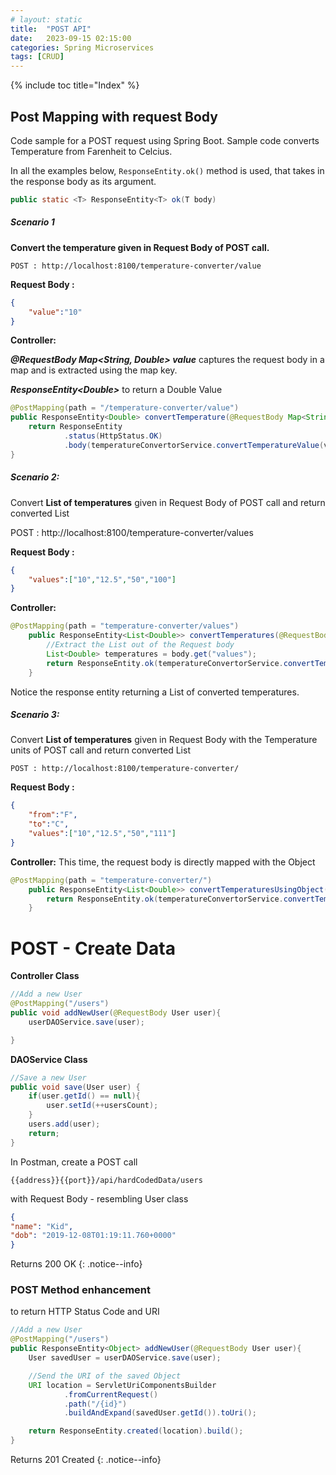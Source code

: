 ```yaml
---
# layout: static
title:  "POST API"
date:   2023-09-15 02:15:00
categories: Spring Microservices
tags: [CRUD]
---
```

{% include toc title="Index" %}

## Post Mapping with request Body

Code sample for a POST request using Spring Boot. Sample code converts Temperature from Farenheit to Celcius.

In all the examples below, `ResponseEntity.ok()` method is used, that takes in the response body as its argument.

```java
public static <T> ResponseEntity<T> ok(T body)
``` 

##### Scenario 1
**Convert the temperature given in Request Body of POST call.**
```shell
POST : http://localhost:8100/temperature-converter/value
```

**Request Body :**
```json
{
    "value":"10"
}
```
**Controller:**

**_@RequestBody Map<String, Double> value_** captures the request body in a map and is extracted using the map key.

**_ResponseEntity\<Double\>_** to return a Double Value
```java
@PostMapping(path = "/temperature-converter/value")
public ResponseEntity<Double> convertTemperature(@RequestBody Map<String, Double> value) {
    return ResponseEntity
            .status(HttpStatus.OK)
            .body(temperatureConvertorService.convertTemperatureValue(value.get("value")));    
}
```

##### Scenario 2: 

Convert **List of temperatures** given in Request Body of POST call and return converted List

POST : http://localhost:8100/temperature-converter/values

**Request Body :**
```json
{
    "values":["10","12.5","50","100"]
}
```
**Controller:**
```java
@PostMapping(path = "temperature-converter/values")
    public ResponseEntity<List<Double>> convertTemperatures(@RequestBody Map<String, List<Double>> body) {
        //Extract the List out of the Request body
        List<Double> temperatures = body.get("values");
        return ResponseEntity.ok(temperatureConvertorService.convertTemperatureValues(temperatures));
    }
```

Notice the response entity returning a List of converted temperatures.

##### Scenario 3: 
Convert **List of temperatures** given in Request Body with the Temperature units of POST call and return converted List
```shell
POST : http://localhost:8100/temperature-converter/
```
**Request Body :**
```json
{
    "from":"F",
    "to":"C",
    "values":["10","12.5","50","111"]
}
```
**Controller:** This time, the request body is directly mapped with the Object

```java
@PostMapping(path = "temperature-converter/")
    public ResponseEntity<List<Double>> convertTemperaturesUsingObject(@RequestBody Temperature value) {
        return ResponseEntity.ok(temperatureConvertorService.convertTemperatureValues(value.getValues()));
    }
```


# POST - Create Data

**Controller Class**
```java
//Add a new User
@PostMapping("/users")
public void addNewUser(@RequestBody User user){
    userDAOService.save(user);

}
```

**DAOService Class**
```java
//Save a new User
public void save(User user) {
    if(user.getId() == null){
        user.setId(++usersCount);
    }
    users.add(user);
    return;
}
```

In Postman, create a POST call
```shell
{{address}}{{port}}/api/hardCodedData/users
```

with Request Body - resembling User class
```json
{
"name": "Kid",
"dob": "2019-12-08T01:19:11.760+0000"
}
```
Returns 200 OK
{: .notice--info}

### POST Method enhancement 

to return HTTP Status Code and URI

```java
//Add a new User
@PostMapping("/users")
public ResponseEntity<Object> addNewUser(@RequestBody User user){
    User savedUser = userDAOService.save(user);

    //Send the URI of the saved Object
    URI location = ServletUriComponentsBuilder
            .fromCurrentRequest()
            .path("/{id}")
            .buildAndExpand(savedUser.getId()).toUri();

    return ResponseEntity.created(location).build();
}
```
Returns 201 Created
{: .notice--info} 
